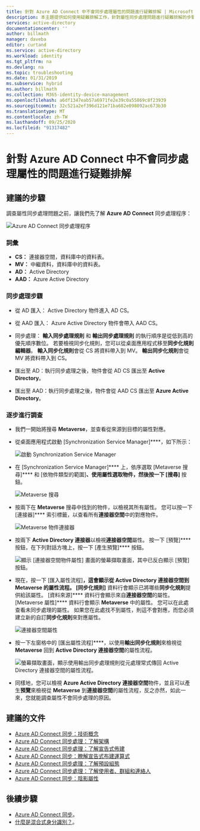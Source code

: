 ```yaml
---
title: 針對 Azure AD Connect 中不會同步處理屬性的問題進行疑難排解 | Microsoft Docs
description: 本主題提供如何使用疑難排解工作，針對屬性同步處理問題進行疑難排解的步驟。
services: active-directory
documentationcenter: ''
author: billmath
manager: daveba
editor: curtand
ms.service: active-directory
ms.workload: identity
ms.tgt_pltfrm: na
ms.devlang: na
ms.topic: troubleshooting
ms.date: 01/31/2019
ms.subservice: hybrid
ms.author: billmath
ms.collection: M365-identity-device-management
ms.openlocfilehash: a6df1347eab57a6971fe2e39c0a55869c8f23939
ms.sourcegitcommit: 32c521a2ef396d121e71ba682e098092ac673b30
ms.translationtype: MT
ms.contentlocale: zh-TW
ms.lasthandoff: 09/25/2020
ms.locfileid: "91317482"
---
```

# <a name="troubleshoot-an-attribute-not-synchronizing-in-azure-ad-connect"></a>針對 Azure AD Connect 中不會同步處理屬性的問題進行疑難排解

## <a name="recommended-steps"></a>**建議的步驟**

調查屬性同步處理問題之前，讓我們先了解 **Azure AD Connect** 同步處理程序：

  ![Azure AD Connect 同步處理程序](media/tshoot-connect-attribute-not-syncing/tshoot-connect-attribute-not-syncing/syncingprocess.png)

### <a name="terminology"></a>**詞彙**

* **CS：** 連接器空間，資料庫中的資料表。
* **MV：** 中繼資料，資料庫中的資料表。
* **AD：** Active Directory
* **AAD：** Azure Active Directory

### <a name="synchronization-steps"></a>**同步處理步驟**

* 從 AD 匯入： Active Directory 物件進入 AD CS。

* 從 AAD 匯入： Azure Active Directory 物件會帶入 AAD CS。

* 同步處理： **輸入同步處理規則** 和 **輸出同步處理規則** 的執行順序是從低到高的優先順序數位。 若要檢視同步化規則，您可以從桌面應用程式移至**同步化規則編輯器**。 **輸入同步化規則**會從 CS 將資料帶入到 MV。 **輸出同步化規則**會從 MV 將資料帶入到 CS。

* 匯出至 AD：執行同步處理之後，物件會從 AD CS 匯出至 **Active Directory**。

* 匯出至 AAD：執行同步處理之後，物件會從 AAD CS 匯出至 **Azure Active Directory**。

### <a name="step-by-step-investigation"></a>**逐步進行調查**

* 我們一開始將搜尋 **Metaverse**，並查看從來源到目標的屬性對應。

* 從桌面應用程式啟動 [Synchronization Service Manager]****，如下所示：

  ![啟動 Synchronization Service Manager](media/tshoot-connect-attribute-not-syncing/tshoot-connect-attribute-not-syncing/startmenu.png)

* 在 [Synchronization Service Manager]**** 上，依序選取 [Metaverse 搜尋]**** 和 [依物件類型的範圍]****、使用屬性選取物件，然後按一下 [搜尋]**** 按鈕。

  ![Metaverse 搜尋](media/tshoot-connect-attribute-not-syncing/tshoot-connect-attribute-not-syncing/mvsearch.png)

* 按兩下在 **Metaverse** 搜尋中找到的物件，以檢視其所有屬性。 您可以按一下 [連接器]**** 索引標籤，以查看所有**連接器空間**中的對應物件。

  ![Metaverse 物件連接器](media/tshoot-connect-attribute-not-syncing/tshoot-connect-attribute-not-syncing/mvattributes.png)

* 按兩下 **Active Directory 連接器**以檢視**連接器空間**屬性。 按一下 [預覽]**** 按鈕，在下列對話方塊上，按一下 [產生預覽]**** 按鈕。

  ![顯示 [連接器空間物件屬性] 畫面的螢幕擷取畫面，其中已反白顯示 [預覽] 按鈕。](media/tshoot-connect-attribute-not-syncing/tshoot-connect-attribute-not-syncing/csattributes.png)

* 現在，按一下 [匯入屬性流程]****，這會顯示從 **Active Directory 連接器空間**到 **Metaverse** 的屬性流程。 [同步化規則]**** 資料行會顯示已將哪些**同步化規則**提供給該屬性。 [資料來源]**** 資料行會顯示來自**連接器空間**的屬性。 [Metaverse 屬性]**** 資料行會顯示 **Metaverse** 中的屬性。 您可以在此處查看未同步處理的屬性。 如果您在此處找不到屬性，則這不會對應，而您必須建立新的自訂**同步化規則**來對應屬性。

  ![連接器空間屬性](media/tshoot-connect-attribute-not-syncing/tshoot-connect-attribute-not-syncing/cstomvattributeflow.png)

* 按一下左窗格中的 [匯出屬性流程]****，以使用**輸出同步化規則**來檢視從 **Metaverse** 回到 **Active Directory 連接器空間**的屬性流程。

  ![螢幕擷取畫面，顯示使用輸出同步處理規則從元處理常式傳回 Active Directory 連接器空間的屬性流程。](media/tshoot-connect-attribute-not-syncing/tshoot-connect-attribute-not-syncing/mvtocsattributeflow.png)

* 同樣地，您可以檢視 **Azure Active Directory 連接器空間**物件，並且可以產生**預覽**來檢視從 **Metaverse** 到**連接器空間**的屬性流程，反之亦然，如此一來，您就能調查屬性不會同步處理的原因。

## <a name="recommended-documents"></a>**建議的文件**
* [Azure AD Connect 同步：技術概念](./how-to-connect-sync-technical-concepts.md)
* [Azure AD Connect 同步處理：了解架構](./concept-azure-ad-connect-sync-architecture.md)
* [Azure AD Connect 同步處理：了解宣告式佈建](./concept-azure-ad-connect-sync-declarative-provisioning.md)
* [Azure AD Connect 同步：瞭解宣告式布建運算式](./concept-azure-ad-connect-sync-declarative-provisioning-expressions.md)
* [Azure AD Connect 同步處理：了解預設組態](./concept-azure-ad-connect-sync-default-configuration.md)
* [Azure AD Connect 同步處理：了解使用者、群組和連絡人](./concept-azure-ad-connect-sync-user-and-contacts.md)
* [Azure AD Connect 同步：陰影屬性](./how-to-connect-syncservice-shadow-attributes.md)

## <a name="next-steps"></a>後續步驟

- [Azure AD Connect 同步](how-to-connect-sync-whatis.md)。
- [什麼是混合式身分識別？](whatis-hybrid-identity.md)。